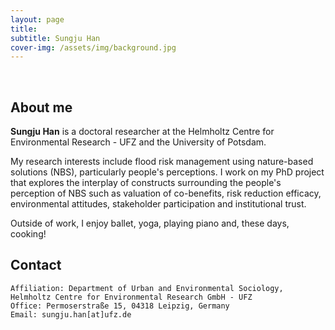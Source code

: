 ```yaml
---
layout: page
title:  
subtitle: Sungju Han
cover-img: /assets/img/background.jpg
---
```


<br/>

## About me

**Sungju Han** is a doctoral researcher at the Helmholtz Centre for Environmental Research - UFZ and the University of Potsdam. 

My research interests include flood risk management using nature-based solutions (NBS), particularly people's perceptions. I work on my PhD project that explores the interplay of constructs surrounding the people's perception of NBS such as valuation of co-benefits, risk reduction efficacy, environmental attitudes, stakeholder participation and institutional trust.

Outside of work, I enjoy ballet, yoga, playing piano and, these days, cooking!

## Contact

```
Affiliation: Department of Urban and Environmental Sociology, Helmholtz Centre for Environmental Research GmbH - UFZ
Office: Permoserstraße 15, 04318 Leipzig, Germany
Email: sungju.han[at]ufz.de
```
